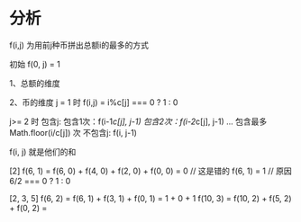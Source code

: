 # 分析

f(i,j) 为用前j种币拼出总额i的最多的方式

初始
f(0, j) = 1

1、总额的维度



2、币的维度
j = 1 时
f(i,j) = i%c[j] === 0 ? 1 : 0 

j>= 2 时
包含j: 
    包含1次：f(i-1*c[j], j-1)
    包含2次：f(i-2*c[j], j-1)
    ...
    包含最多 Math.floor(i/c[j]) 次
不包含j: f(i, j-1)

f(i, j) 就是他们的和

[2]
f(6, 1) = f(6, 0) + f(4, 0) + f(2, 0) + f(0, 0) = 0 // 这是错的
f(6, 1) = 1 // 原因 6/2 === 0 ? 1 : 0

[2, 3, 5]
f(6, 2) = f(6, 1) + f(3, 1) + f(0, 1) = 1 + 0 + 1
f(10, 3) = f(10, 2) + f(5, 2) + f(0, 2) =
